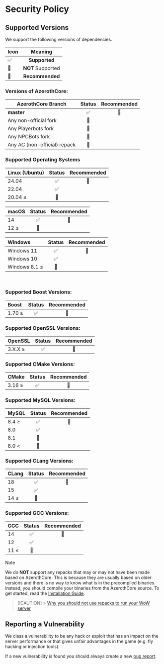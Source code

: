 # Security Policy

## Supported Versions

We support the following versions of dependencies.

| Icon                 |      Meaning      |
| :------------------- | :---------------: |
| :white_check_mark:   |   **Supported**   |
| :red_circle:         | **NOT** Supported |
| :large_blue_diamond: |  **Recommended**  |

### Versions of AzerothCore:

| AzerothCore Branch           |       Status       |     Recommended      |
| ---------------------------- | :----------------: | :------------------: |
| **master**                   | :white_check_mark: | :large_blue_diamond: |
| Any non-official fork        |    :red_circle:    |                      |
| Any Playerbots fork          |    :red_circle:    |                      |
| Any NPCBots fork             |    :red_circle:    |                      |
| Any AC (non-official) repack |    :red_circle:    |                      |

### Supported Operating Systems

| Linux (Ubuntu) |       Status       |     Recommended      |
| :------------- | :----------------: | :------------------: |
| 24.04          | :white_check_mark: | :large_blue_diamond: |
| 22.04          | :white_check_mark: |                      |
| 20.04 ≤        |    :red_circle:    |                      |

| macOS |       Status       |     Recommended      |
| :---- | :----------------: | :------------------: |
| 14    | :white_check_mark: | :large_blue_diamond: |
| 12 ≤  |    :red_circle:    |                      |

| Windows       |       Status       |     Recommended      |
| :------------ | :----------------: | :------------------: |
| Windows 11    | :white_check_mark: | :large_blue_diamond: |
| Windows 10    | :white_check_mark: |
| Windows 8.1 ≤ |    :red_circle:    |

<br>

### Supported Boost Versions:

| Boost  |       Status       |     Recommended      |
| :----- | :----------------: | :------------------: |
| 1.70 ≥ | :white_check_mark: | :large_blue_diamond: |

### Supported OpenSSL Versions:

| OpenSSL |       Status       |     Recommended      |
| :------ | :----------------: | :------------------: |
| 3.X.X ≥ | :white_check_mark: | :large_blue_diamond: |

### Supported CMake Versions:

| CMake  |       Status       |     Recommended      |
| :----- | :----------------: | :------------------: |
| 3.16 ≥ | :white_check_mark: | :large_blue_diamond: |

### Supported MySQL Versions:

| MySQL |       Status       |     Recommended      |
| :---- | :----------------: | :------------------: |
| 8.4 ≥ | :white_check_mark: | :large_blue_diamond: |
| 8.0   | :white_check_mark: |                      |
| 8.1   |    :red_circle:    |                      |
| 8.0 < |    :red_circle:    |                      |

### Supported CLang Versions:

| CLang |       Status       |     Recommended      |
| :---- | :----------------: | :------------------: |
| 18    | :white_check_mark: | :large_blue_diamond: |
| 15    | :white_check_mark: |                      |
| 14 ≤  |    :red_circle:    |                      |

### Supported GCC Versions:

| GCC  |       Status       |     Recommended      |
| :--- | :----------------: | :------------------: |
| 14   | :white_check_mark: | :large_blue_diamond: |
| 12   | :white_check_mark: |                      |
| 11 ≤ |    :red_circle:    |                      |

> [!NOTE]
> We do **NOT** support any repacks that may or may not have been made based on AzerothCore. This is because they are usually based on older versions and there is no way to know what is in the precompiled binaries. Instead, you should compile your binaries from the AzerothCore source. To get started, read the [Installation Guide](https://www.azerothcore.org/wiki/installation).

> [!CAUTION] > [Why you should not use repacks to run your WoW server](https://www.mangosrumors.org/why-you-should-not-use-repacks-to-run-your-wow-server/)

## Reporting a Vulnerability

We class a vulnerability to be any hack or exploit that has an impact on the server performance or that gives unfair advantages in the game (e.g. fly hacking or injection tools).

If a new vulnerability is found you should always create a new [bug report](https://github.com/azerothcore/azerothcore-wotlk/issues/new?assignees=&labels=&projects=&template=bug_report.yml).
